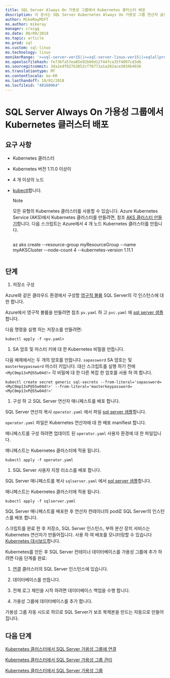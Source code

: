 ```yaml
---
title: SQL Server Always On 가용성 그룹에서 Kubernetes 클러스터 배포
description: 이 문서는 SQL Server Kubernetes Always On 가용성 그룹 연산자 글로벌 요구 사항에 대 한 매개 변수를 설명합니다.
author: MikeRayMSFT
ms.author: mikeray
manager: craigg
ms.date: 08/09/2018
ms.topic: article
ms.prod: sql
ms.custom: sql-linux
ms.technology: linux
monikerRange: '>=sql-server-ver15||>=sql-server-linux-ver15||=sqlallproducts-allversions'
ms.openlocfilehash: fe736fa57ea85e92b69d12f44fca35f4097cd3d6
ms.sourcegitcommit: 3da2edf82763852cff6772a1a282ace3034b4936
ms.translationtype: MT
ms.contentlocale: ko-KR
ms.lasthandoff: 10/02/2018
ms.locfileid: "48160064"
---
```

# <a name="deploy-a-sql-server-always-on-availability-group-on-kubernetes-cluster"></a>SQL Server Always On 가용성 그룹에서 Kubernetes 클러스터 배포

## <a name="requirements"></a>요구 사항

- Kubernetes 클러스터
- Kubernetes 버전 1.11.0 이상이
- 4 개 이상의 노드
- [kubectl](http://kubernetes.io/docs/tasks/tools/install-kubectl/)합니다.

  >[!NOTE]
  >모든 유형의 Kubernetes 클러스터를 사용할 수 있습니다. Azure Kubernetes Service (AKS)에서 Kubernetes 클러스터를 만들려면, 참조 [AKS 클러스터 만들기](http://docs.microsoft.com/azure/aks/create-cluster)합니다.
  > 다음 스크립트는 Azure에서 4 개 노드 Kubernetes 클러스터를 만듭니다.
  >```azure-cli
  az aks create --resource-group myResourceGroup --name myAKSCluster --node-count 4 --kubernetes-version 1.11.1
  >```

## <a name="steps"></a>단계

1. 저장소 구성

  Azure와 같은 클라우드 환경에서 구성할 [영구적 볼륨](http://kubernetes.io/docs/concepts/storage/persistent-volumes/) SQL Server의 각 인스턴스에 대 한 합니다.

  Azure에서 영구적 볼륨을 만들려면 참조 `pv.yaml` 하 고 `pvc.yaml` 에 [sql server 샘플](https://github.com/Microsoft/sql-server-samples/tree/master/samples/features/high%20availability/Kubernetes/sample-deployment-script/templates)합니다.

  다음 명령을 실행 하는 저장소를 만들려면:

  ```azurecli
  kubectl apply -f <pv.yaml>
  ```

1. SA 암호 및 마스터 키에 대 한 Kubernetes 비밀을 만듭니다.

  다음 예제에서는 두 개의 암호를 만듭니다. `sapassword` SA 암호는 및 `masterkeypassword` 마스터 키입니다. 대신 스크립트를 실행 하기 전에 `<MyC0mp13xP@55w04d!>` 각 비밀에 대 한 다른 복잡 한 암호를 사용 하 여 합니다.

   ```azurecli
   kubectl create secret generic sql-secrets --from-literal='sapassword=<MyC0mp13xP@55w04d!>' --from-literal='masterkeypassword=<MyC0mp13xP@55w04d!>'
   ```

1. 구성 하 고 SQL Server 연산자 매니페스트를 배포 합니다.

  SQL Server 연산자 복사 `operator.yaml` 에서 파일 [sql server 샘플](https://github.com/Microsoft/sql-server-samples/tree/master/samples/features/high%20availability/Kubernetes/sample-manifest-files)합니다.

  `operator.yaml` 파일은 Kubernetes 연산자에 대 한 배포 manifiest 합니다.

  매니페스트를 구성 하려면 업데이트 된 `operator.yaml` 사용자 환경에 대 한 파일입니다.

  매니페스트는 Kubernetes 클러스터에 적용 됩니다.

  ```azurecli
  kubectl apply -f operator.yaml
  ```

1. SQL Server 사용자 지정 리소스를 배포 합니다.

  SQL Server 매니페스트를 복사 `sqlserver.yaml` 에서 [sql server 샘플](https://github.com/Microsoft/sql-server-samples/tree/master/samples/features/high%20availability/Kubernetes/sample-manifest-files)합니다.

  매니페스트는 Kubernetes 클러스터에 적용 됩니다.

  ```azurecli
  kubectl apply -f sqlserver.yaml
  ```

SQL Server 매니페스트를 배포한 후 연산자 컨테이너의 pod로 SQL Server의 인스턴스를 배포 합니다.

스크립트를 완료 한 후 저장소, SQL Server 인스턴스, 부하 분산 장치 서비스는 Kubernetes 연산자가 만들어집니다. 사용 하 여 배포를 모니터링할 수 있습니다 [Kubernetes 대시보드](http://docs.microsoft.com/azure/aks/kubernetes-dashboard)합니다.

Kubernetes를 만든 후 SQL Server 컨테이너 데이터베이스를 가용성 그룹에 추가 하려면 다음 단계를 완료:

1. [연결](sql-server-linux-kubernetes-connect.md) 클러스터의 SQL Server 인스턴스에 있습니다.

1. 데이터베이스를 만듭니다.

1. 전체 로그 체인을 시작 하려면 데이터베이스 백업을 수행 합니다.

1. 가용성 그룹에 데이터베이스를 추가 합니다.

가용성 그룹 자동 시드로 하므로 SQL Server가 보조 복제본을 만드는 자동으로 만들어집니다.

## <a name="next-steps"></a>다음 단계

[Kubernetes 클러스터에서 SQL Server 가용성 그룹에 연결](sql-server-linux-kubernetes-connect.md)

[Kubernetes 클러스터에서 SQL Server 가용성 그룹 관리](sql-server-linux-kubernetes-manage.md)

[Kubernetes 클러스터에서 SQL Server 가용성 그룹](sql-server-ag-kubernetes.md)
